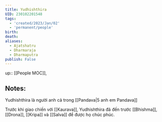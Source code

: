 ```yaml
---
title: Yudhishthira
UID: 230102201548
tags:
  - 'created/2023/Jan/02'
  - 'permanent/people'
birth:
death:
aliases:
  - Ajatshatru
  - Dharmaraja
  - Dharmaputra
publish: False
---
```

up:: [[People MOC]],

## Notes:
Yudhishthira là người anh cả trong [[Pandava|5 anh em Pandava]]

Trước khi giao chiến với [[Kaurava]], Yudhishthira đã đến trước [[Bhishma]], [[Drona]], [[Kripa]] và [[Salva]] để được họ chúc phúc.
